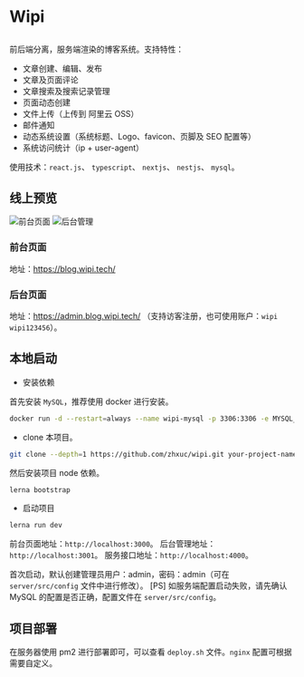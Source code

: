 <h1>Wipi</h1>
<h2 align="center"></h2>


前后端分离，服务端渲染的博客系统。支持特性：

- 文章创建、编辑、发布
- 文章及页面评论
- 文章搜索及搜索记录管理
- 页面动态创建
- 文件上传（上传到 阿里云 OSS）
- 邮件通知
- 动态系统设置（系统标题、Logo、favicon、页脚及 SEO 配置等）
- 系统访问统计（ip + user-agent）

使用技术：`react.js`、 `typescript`、 `nextjs`、 `nestjs`、 `mysql`。

## 线上预览

![前台页面](https://wipi.oss-cn-shanghai.aliyuncs.com/2020-03-22/wipi-client.png)
![后台管理](https://wipi.oss-cn-shanghai.aliyuncs.com/2020-03-22/wipi-admin.png)

### 前台页面

地址：https://blog.wipi.tech/

### 后台页面

地址：https://admin.blog.wipi.tech/ （支持访客注册，也可使用账户：`wipi` `wipi123456`）。

## 本地启动

- 安装依赖

首先安装 `MySQL`，推荐使用 docker 进行安装。

```bash
docker run -d --restart=always --name wipi-mysql -p 3306:3306 -e MYSQL_ROOT_PASSWORD=root mysql
```

- clone 本项目。

```bash
git clone --depth=1 https://github.com/zhxuc/wipi.git your-project-name
```

然后安装项目 node 依赖。

```bash
lerna bootstrap
```

- 启动项目

```bash
lerna run dev
```

前台页面地址：`http://localhost:3000`。
后台管理地址：`http://localhost:3001`。
服务接口地址：`http://localhost:4000`。

首次启动，默认创建管理员用户：admin，密码：admin（可在 `server/src/config` 文件中进行修改）。
[PS] 如服务端配置启动失败，请先确认 MySQL 的配置是否正确，配置文件在 `server/src/config`。

## 项目部署

在服务器使用 pm2 进行部署即可，可以查看 `deploy.sh` 文件。`nginx` 配置可根据需要自定义。
